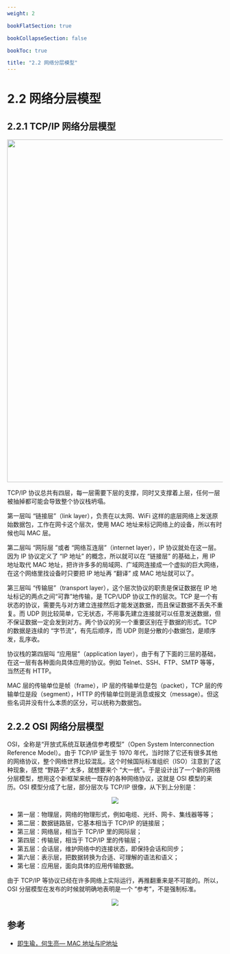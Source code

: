 ```yaml
---
weight: 2

bookFlatSection: true

bookCollapseSection: false

bookToc: true

title: "2.2 网络分层模型"
---
```


# 2.2 网络分层模型

## 2.2.1 TCP/IP 网络分层模型

<div align="center"><img src="https://cdn.xiaobinqt.cn/xiaobinqt.io/20230417/55686e4e27f548ef9cf4eb040f3deddf.png" width=800  /></div>

TCP/IP 协议总共有四层，每一层需要下层的支撑，同时又支撑着上层，任何一层被抽掉都可能会导致整个协议栈坍塌。

第一层叫 “链接层”（link layer），负责在以太网、WiFi 这样的底层网络上发送原始数据包，工作在网卡这个层次，使用 MAC 地址来标记网络上的设备，所以有时候也叫 MAC 层。

第二层叫 “网际层 ”或者 “网络互连层”（internet layer），IP 协议就处在这一层。因为 IP 协议定义了 “IP 地址” 的概念，所以就可以在 “链接层” 的基础上，用 IP 地址取代 MAC 地址，把许许多多的局域网、广域网连接成一个虚拟的巨大网络，在这个网络里找设备时只要把 IP 地址再 “翻译” 成 MAC 地址就可以了。

第三层叫 “传输层”（transport layer），这个层次协议的职责是保证数据在 IP 地址标记的两点之间“可靠”地传输，是 TCP/UDP 协议工作的层次。TCP 是一个有状态的协议，需要先与对方建立连接然后才能发送数据，而且保证数据不丢失不重复。而 UDP 则比较简单，它无状态，不用事先建立连接就可以任意发送数据，但不保证数据一定会发到对方。两个协议的另一个重要区别在于数据的形式。TCP 的数据是连续的 “字节流”，有先后顺序，而 UDP 则是分散的小数据包，是顺序发，乱序收。

协议栈的第四层叫 “应用层”（application layer），由于有了下面的三层的基础，在这一层有各种面向具体应用的协议。例如 Telnet、SSH、FTP、SMTP 等等，当然还有 HTTP。

MAC 层的传输单位是帧（frame），IP 层的传输单位是包（packet），TCP 层的传输单位是段（segment），HTTP 的传输单位则是消息或报文（message）。但这些名词并没有什么本质的区分，可以统称为数据包。

## 2.2.2 OSI 网络分层模型

OSI，全称是“开放式系统互联通信参考模型”（Open System Interconnection Reference Model）。由于 TCP/IP 诞生于 1970 年代，当时除了它还有很多其他的网络协议，整个网络世界比较混乱。这个时候国际标准组织（ISO）注意到了这种现象，感觉 “野路子” 太多，就想要来个 “大一统”。于是设计出了一个新的网络分层模型，想用这个新框架来统一既存的各种网络协议，这就是 OSI 模型的来历。OSI 模型分成了七层，部分层次与 TCP/IP 很像，从下到上分别是：

<div align="center"><img src="https://cdn.xiaobinqt.cn/xiaobinqt.io/20230417/92ee4652d0874a97a4b49672006a98b6.png" width=  /></div>

+ 第一层：物理层，网络的物理形式，例如电缆、光纤、网卡、集线器等等；
+ 第二层：数据链路层，它基本相当于 TCP/IP 的链接层；
+ 第三层：网络层，相当于 TCP/IP 里的网际层；
+ 第四层：传输层，相当于 TCP/IP 里的传输层；
+ 第五层：会话层，维护网络中的连接状态，即保持会话和同步；
+ 第六层：表示层，把数据转换为合适、可理解的语法和语义；
+ 第七层：应用层，面向具体的应用传输数据。

由于 TCP/IP 等协议已经在许多网络上实际运行，再推翻重来是不可能的。所以，OSI 分层模型在发布的时候就明确地表明是一个 “参考”，不是强制标准。

<div align="center"><img src="https://cdn.xiaobinqt.cn/xiaobinqt.io/20230417/55524703f0e04c2d94be27b51cdb3462.png" width=  /></div>


## 参考

+ [即生瑜，何生亮— MAC 地址与IP地址](https://blog.sciencenet.cn/blog-411071-1037673.html)








